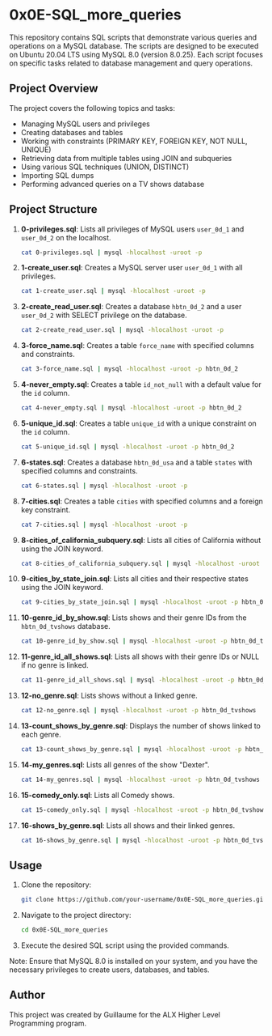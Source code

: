 # 0x0E-SQL_more_queries

This repository contains SQL scripts that demonstrate various queries and operations on a MySQL database. The scripts are designed to be executed on Ubuntu 20.04 LTS using MySQL 8.0 (version 8.0.25). Each script focuses on specific tasks related to database management and query operations.

## Project Overview

The project covers the following topics and tasks:

- Managing MySQL users and privileges
- Creating databases and tables
- Working with constraints (PRIMARY KEY, FOREIGN KEY, NOT NULL, UNIQUE)
- Retrieving data from multiple tables using JOIN and subqueries
- Using various SQL techniques (UNION, DISTINCT)
- Importing SQL dumps
- Performing advanced queries on a TV shows database

## Project Structure

1. **0-privileges.sql**: Lists all privileges of MySQL users `user_0d_1` and `user_0d_2` on the localhost.

    ```bash
    cat 0-privileges.sql | mysql -hlocalhost -uroot -p
    ```

2. **1-create_user.sql**: Creates a MySQL server user `user_0d_1` with all privileges.

    ```bash
    cat 1-create_user.sql | mysql -hlocalhost -uroot -p
    ```

3. **2-create_read_user.sql**: Creates a database `hbtn_0d_2` and a user `user_0d_2` with SELECT privilege on the database.

    ```bash
    cat 2-create_read_user.sql | mysql -hlocalhost -uroot -p
    ```

4. **3-force_name.sql**: Creates a table `force_name` with specified columns and constraints.

    ```bash
    cat 3-force_name.sql | mysql -hlocalhost -uroot -p hbtn_0d_2
    ```

5. **4-never_empty.sql**: Creates a table `id_not_null` with a default value for the `id` column.

    ```bash
    cat 4-never_empty.sql | mysql -hlocalhost -uroot -p hbtn_0d_2
    ```

6. **5-unique_id.sql**: Creates a table `unique_id` with a unique constraint on the `id` column.

    ```bash
    cat 5-unique_id.sql | mysql -hlocalhost -uroot -p hbtn_0d_2
    ```

7. **6-states.sql**: Creates a database `hbtn_0d_usa` and a table `states` with specified columns and constraints.

    ```bash
    cat 6-states.sql | mysql -hlocalhost -uroot -p
    ```

8. **7-cities.sql**: Creates a table `cities` with specified columns and a foreign key constraint.

    ```bash
    cat 7-cities.sql | mysql -hlocalhost -uroot -p
    ```

9. **8-cities_of_california_subquery.sql**: Lists all cities of California without using the JOIN keyword.

    ```bash
    cat 8-cities_of_california_subquery.sql | mysql -hlocalhost -uroot -p hbtn_0d_usa
    ```

10. **9-cities_by_state_join.sql**: Lists all cities and their respective states using the JOIN keyword.

    ```bash
    cat 9-cities_by_state_join.sql | mysql -hlocalhost -uroot -p hbtn_0d_usa
    ```

11. **10-genre_id_by_show.sql**: Lists shows and their genre IDs from the `hbtn_0d_tvshows` database.

    ```bash
    cat 10-genre_id_by_show.sql | mysql -hlocalhost -uroot -p hbtn_0d_tvshows
    ```

12. **11-genre_id_all_shows.sql**: Lists all shows with their genre IDs or NULL if no genre is linked.

    ```bash
    cat 11-genre_id_all_shows.sql | mysql -hlocalhost -uroot -p hbtn_0d_tvshows
    ```

13. **12-no_genre.sql**: Lists shows without a linked genre.

    ```bash
    cat 12-no_genre.sql | mysql -hlocalhost -uroot -p hbtn_0d_tvshows
    ```

14. **13-count_shows_by_genre.sql**: Displays the number of shows linked to each genre.

    ```bash
    cat 13-count_shows_by_genre.sql | mysql -hlocalhost -uroot -p hbtn_0d_tvshows
    ```

15. **14-my_genres.sql**: Lists all genres of the show "Dexter".

    ```bash
    cat 14-my_genres.sql | mysql -hlocalhost -uroot -p hbtn_0d_tvshows
    ```

16. **15-comedy_only.sql**: Lists all Comedy shows.

    ```bash
    cat 15-comedy_only.sql | mysql -hlocalhost -uroot -p hbtn_0d_tvshows
    ```

17. **16-shows_by_genre.sql**: Lists all shows and their linked genres.

    ```bash
    cat 16-shows_by_genre.sql | mysql -hlocalhost -uroot -p hbtn_0d_tvshows
    ```

## Usage

1. Clone the repository:

    ```bash
    git clone https://github.com/your-username/0x0E-SQL_more_queries.git
    ```

2. Navigate to the project directory:

    ```bash
    cd 0x0E-SQL_more_queries
    ```

3. Execute the desired SQL script using the provided commands.

Note: Ensure that MySQL 8.0 is installed on your system, and you have the necessary privileges to create users, databases, and tables.

## Author

This project was created by Guillaume for the ALX Higher Level Programming program.
